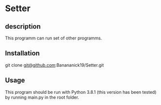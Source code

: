# Setter

## description

This programm can run set of other programms.

## Installation

git clone git@github.com:Banananick19/Setter.git

## Usage

This program should be run with Python 3.8.1 (this version has been tested) by running main.py in the root folder.

